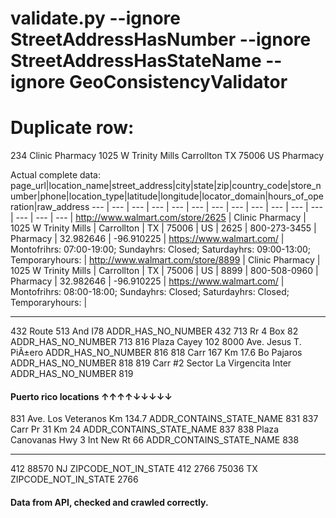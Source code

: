 # validate.py --ignore StreetAddressHasNumber --ignore StreetAddressHasStateName --ignore GeoConsistencyValidator

# Duplicate row:

234  Clinic Pharmacy  1025 W Trinity Mills  Carrollton    TX  75006           US      Pharmacy

Actual complete data:
page_url|location_name|street_address|city|state|zip|country_code|store_number|phone|location_type|latitude|longitude|locator_domain|hours_of_operation|raw_address
--- | --- | --- | --- | --- | --- | --- | --- | --- | --- | --- | --- | --- | --- | --- | 
http://www.walmart.com/store/2625 | Clinic Pharmacy | 1025 W Trinity Mills | Carrollton | TX | 75006 | US | 2625 | 800-273-3455 | Pharmacy | 32.982646 | -96.910225 | https://www.walmart.com/ | Montofrihrs: 07:00-19:00; Sundayhrs: Closed; Saturdayhrs: 09:00-13:00; Temporaryhours: <MISSING> | <MISSING>
http://www.walmart.com/store/8899 | Clinic Pharmacy | 1025 W Trinity Mills | Carrollton | TX | 75006 | US | 8899 | 800-508-0960 | Pharmacy | 32.982646 | -96.910225 | https://www.walmart.com/ | Montofrihrs: 08:00-18:00; Sundayhrs: Closed; Saturdayhrs: Closed; Temporaryhours: <MISSING> | <MISSING>
___

432                           Route 513 And I78  ADDR_HAS_NO_NUMBER        432
713                                 Rr 4 Box 82  ADDR_HAS_NO_NUMBER        713
816  Plaza Cayey 102 8000 Ave. Jesus T. PiÃ±ero  ADDR_HAS_NO_NUMBER        816
818                 Carr 167 Km 17.6 Bo Pajaros  ADDR_HAS_NO_NUMBER        818
819          Carr #2 Sector La Virgencita Inter  ADDR_HAS_NO_NUMBER        819

#### Puerto rico locations ↑↑↑↑↓↓↓↓↓

831          Ave. Los Veteranos Km 134.7  ADDR_CONTAINS_STATE_NAME        831
837                     Carr Pr 31 Km 24  ADDR_CONTAINS_STATE_NAME        837
838  Plaza Canovanas Hwy 3 Int New Rt 66  ADDR_CONTAINS_STATE_NAME        838
___

412   88570    NJ  ZIPCODE_NOT_IN_STATE        412
2766  75036    TX  ZIPCODE_NOT_IN_STATE       2766

#### Data from API, checked and crawled correctly.

